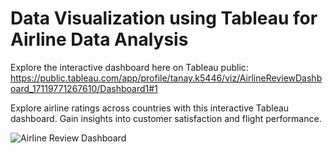 # Data Visualization using Tableau for Airline Data Analysis

Explore the interactive dashboard here on Tableau public: https://public.tableau.com/app/profile/tanay.k5446/viz/AirlineReviewDashboard_17119771267610/Dashboard1#1

Explore airline ratings across countries with this interactive Tableau dashboard. Gain insights into customer satisfaction and flight performance.

![Airline Review Dashboard](https://github.com/Tanay1001/Airline-Rating-Analysis/assets/77526821/3839147a-c811-46ab-8cba-885ea019a88a)
